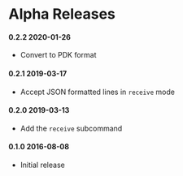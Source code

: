 # Alpha Releases

#### 0.2.2 2020-01-26

* Convert to PDK format

#### 0.2.1 2019-03-17

* Accept JSON formatted lines in `receive` mode

#### 0.2.0 2019-03-13

* Add the `receive` subcommand

#### 0.1.0 2016-08-08

* Initial release
